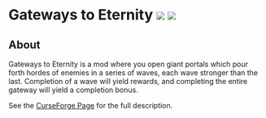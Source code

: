 # Gateways to Eternity [![](http://cf.way2muchnoise.eu/gateways-to-eterrnity.svg)](https://www.curseforge.com/minecraft/mc-mods/gateways-to-eterrnity) [![](http://cf.way2muchnoise.eu/versions/gateways-to-eterrnity.svg)](https://www.curseforge.com/minecraft/mc-mods/gateways-to-eterrnity)

## About
Gateways to Eternity is a mod where you open giant portals which pour forth hordes of enemies in a series of waves, each wave stronger than the last.  Completion of a wave will yield rewards, and completing the entire gateway will yield a completion bonus.

See the [CurseForge Page](https://www.curseforge.com/minecraft/mc-mods/gateways-to-eterrnity) for the full description.

